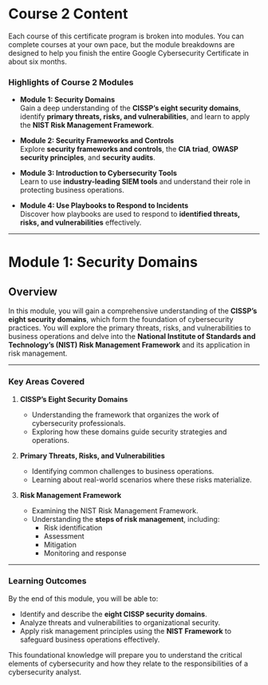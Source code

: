 # Course 2 Content

Each course of this certificate program is broken into modules. You can complete courses at your own pace, but the module breakdowns are designed to help you finish the entire Google Cybersecurity Certificate in about six months.

### **Highlights of Course 2 Modules**
- **Module 1: Security Domains**  
  Gain a deep understanding of the **CISSP’s eight security domains**, identify **primary threats, risks, and vulnerabilities**, and learn to apply the **NIST Risk Management Framework**.

- **Module 2: Security Frameworks and Controls**  
  Explore **security frameworks and controls**, the **CIA triad**, **OWASP security principles**, and **security audits**.

- **Module 3: Introduction to Cybersecurity Tools**  
  Learn to use **industry-leading SIEM tools** and understand their role in protecting business operations.

- **Module 4: Use Playbooks to Respond to Incidents**  
  Discover how playbooks are used to respond to **identified threats, risks, and vulnerabilities** effectively.

---

# Module 1: Security Domains

## Overview
In this module, you will gain a comprehensive understanding of the **CISSP’s eight security domains**, which form the foundation of cybersecurity practices. You will explore the primary threats, risks, and vulnerabilities to business operations and delve into the **National Institute of Standards and Technology’s (NIST) Risk Management Framework** and its application in risk management.

---

### **Key Areas Covered**

1. **CISSP’s Eight Security Domains**
   - Understanding the framework that organizes the work of cybersecurity professionals.
   - Exploring how these domains guide security strategies and operations.

2. **Primary Threats, Risks, and Vulnerabilities**
   - Identifying common challenges to business operations.
   - Learning about real-world scenarios where these risks materialize.

3. **Risk Management Framework**
   - Examining the NIST Risk Management Framework.
   - Understanding the **steps of risk management**, including:
     - Risk identification
     - Assessment
     - Mitigation
     - Monitoring and response

---

### **Learning Outcomes**
By the end of this module, you will be able to:
- Identify and describe the **eight CISSP security domains**.
- Analyze threats and vulnerabilities to organizational security.
- Apply risk management principles using the **NIST Framework** to safeguard business operations effectively.

This foundational knowledge will prepare you to understand the critical elements of cybersecurity and how they relate to the responsibilities of a cybersecurity analyst.
